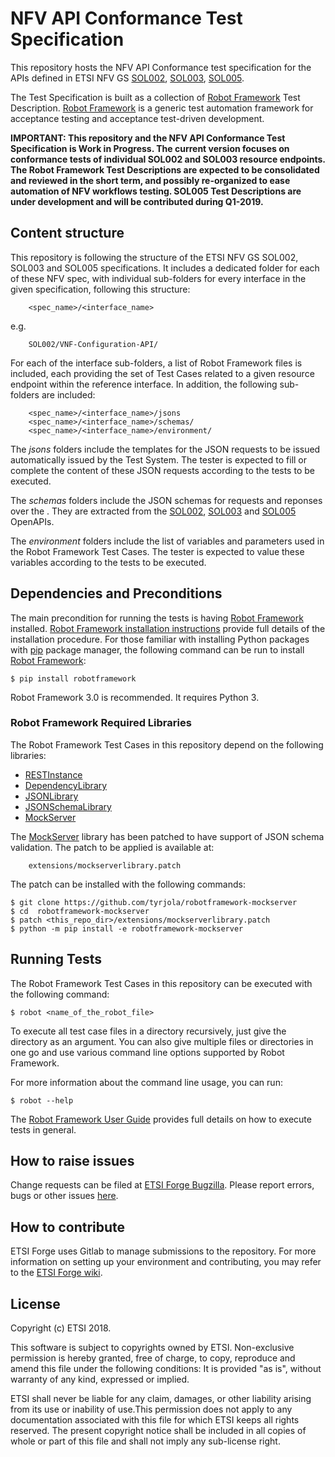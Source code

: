 # NFV API Conformance Test Specification

This repository hosts the NFV API Conformance test specification for the APIs defined in ETSI NFV GS [SOL002](https://www.etsi.org/deliver/etsi_gs/NFV-SOL/001_099/002/02.04.01_60/gs_NFV-SOL002v020401p.pdf), [SOL003](https://www.etsi.org/deliver/etsi_gs/NFV-SOL/001_099/003/02.04.01_60/gs_NFV-SOL003v020401p.pdf), [SOL005](http://www.etsi.org/deliver/etsi_gs/NFV-SOL/001_099/005/02.04.01_60/gs_NFV-SOL005v020401p.pdf).

The Test Specification is built as a collection of [Robot Framework](robotframework.org/) Test Description. [Robot Framework](robotframework.org/) is a generic test automation framework for acceptance testing and acceptance test-driven development.

**IMPORTANT: This repository and the NFV API Conformance Test Specification is Work in Progress. The current version focuses on conformance tests of individual SOL002 and SOL003 resource endpoints. The Robot Framework Test Descriptions are expected to be consolidated and reviewed in the short term, and possibly re-organized to ease automation of NFV workflows testing. SOL005 Test Descriptions are under development and will be contributed during Q1-2019.**

## Content structure

This repository is following the structure of the ETSI NFV GS SOL002, SOL003 and SOL005 specifications. It includes a dedicated folder for each of these NFV spec, with individual sub-folders for every interface in the given specification, following this structure:
```
    <spec_name>/<interface_name>
```
e.g.
```
    SOL002/VNF-Configuration-API/
```
For each of the interface sub-folders, a list of Robot Framework files is included, each providing the set of Test Cases related to a given resource endpoint within the reference interface. In addition, the following sub-folders are included:
```
    <spec_name>/<interface_name>/jsons
    <spec_name>/<interface_name>/schemas/
    <spec_name>/<interface_name>/environment/
```
The *jsons* folders include the templates for the JSON requests to be issued automatically issued by the Test System. The tester is expected to fill or complete the content of these JSON requests according to the tests to be executed.

The *schemas* folders include the JSON schemas for requests and reponses over the . They are extracted from the [SOL002](https://forge.etsi.org/gitlab/nfv/SOL002-SOL003), [SOL003](https://forge.etsi.org/gitlab/nfv/SOL002-SOL003) and [SOL005](https://forge.etsi.org/gitlab/nfv/SOL005) OpenAPIs.

The *environment* folders include the list of variables and parameters used in the Robot Framework Test Cases. The tester is expected to value these variables according to the tests to be executed.

## Dependencies and Preconditions
The main precondition for running the tests is having [Robot Framework](robotframework.org/) installed.
[Robot Framework installation instructions](https://github.com/robotframework/robotframework/blob/master/INSTALL.rst) provide full details of the installation procedure.
For those familiar with installing Python packages with [pip](http://pip-installer.org/) package manager, the following command can be run to install [Robot Framework](robotframework.org/):
```
$ pip install robotframework
```
Robot Framework 3.0 is recommended. It requires Python 3.

### Robot Framework Required Libraries
The Robot Framework Test Cases in this repository depend on the following libraries:

* [RESTInstance](https://github.com/asyrjasalo/RESTinstance)
* [DependencyLibrary](https://github.com/mentalisttraceur/robotframework-dependencylibrary)
* [JSONLibrary](https://github.com/nottyo/robotframework-jsonlibrary)
* [JSONSchemaLibrary](https://github.com/jstaffans/robotframework-jsonschemalibrary)
* [MockServer](https://github.com/tyrjola/robotframework-mockserver)

The [MockServer](https://github.com/tyrjola/robotframework-mockserver) library has been patched to have support of JSON schema validation.
The patch to be applied is available at:
```
    extensions/mockserverlibrary.patch
```
The patch can be installed with the following commands:
```
$ git clone https://github.com/tyrjola/robotframework-mockserver
$ cd  robotframework-mockserver
$ patch <this_repo_dir>/extensions/mockserverlibrary.patch
$ python -m pip install -e robotframework-mockserver
```
## Running Tests
The Robot Framework Test Cases in this repository can be executed with the following command:
```
$ robot <name_of_the_robot_file>
```
To execute all test case files in a directory recursively, just give the directory as an argument. You can also give multiple files or directories in one go and use various command line options supported by Robot Framework. 

For more information about the command line usage, you can run:
```
$ robot --help
```
The [Robot Framework User Guide](http://robotframework.org/robotframework/#user-guide) provides full details on how to execute tests in general.

## How to raise issues

Change requests can be filed at [ETSI Forge Bugzilla](<LINK>). Please report errors, bugs or other issues [here](https://forge.etsi.org/bugzilla/enter_bug.cgi?product=NFV).

## How to contribute

ETSI Forge uses Gitlab to manage submissions to the repository.
For more information on setting up your environment and contributing, you may refer to the [ETSI Forge wiki](https://forge.etsi.org/wiki/index.php/Main_Page).

## License

Copyright (c) ETSI 2018.
 
This software is subject to copyrights owned by ETSI. Non-exclusive permission 
is hereby granted, free of charge, to copy, reproduce and amend this file 
under the following conditions: It is provided "as is", without warranty of any 
kind, expressed or implied. 

ETSI shall never be liable for any claim, damages, or other liability arising 
from its use or inability of use.This permission does not apply to any documentation 
associated with this file for which ETSI keeps all rights reserved. The present 
copyright notice shall be included in all copies of whole or part of this 
file and shall not imply any sub-license right.
